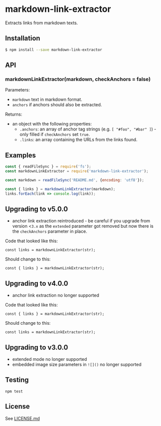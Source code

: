 # markdown-link-extractor

Extracts links from markdown texts.

## Installation
```bash
$ npm install --save markdown-link-extractor
```
## API

### markdownLinkExtractor(markdown, checkAnchors = false)

Parameters:

* `markdown` text in markdown format.
* `anchors` if anchors should also be extracted.

Returns:

* an object with the following properties:
  * `.anchors`: an array of anchor tag strings (e.g. `[ "#foo", "#bar" ]`) - only filled if `checkAnchors` set `true`.
  * `.links`: an array containing the URLs from the links found.

## Examples

```js
const { readFileSync } = require('fs');
const markdownLinkExtractor = require('markdown-link-extractor');

const markdown = readFileSync('README.md', {encoding: 'utf8'});

const { links } = markdownLinkExtractor(markdown);
links.forEach(link => console.log(link));
```

## Upgrading to v5.0.0

- anchor link extraction reintroduced - be careful if you upgrade from version <`3.x` as the `extended` parameter got removed but now there is the `checkAnchors` parameter in place.

Code that looked like this:

```
const links = markdownLinkExtractor(str);
```

Should change to this:

```
const { links } = markdownLinkExtractor(str);
```

## Upgrading to v4.0.0

- anchor link extraction no longer supported

Code that looked like this:

```
const { links } = markdownLinkExtractor(str);
```

Should change to this:

```
const links = markdownLinkExtractor(str);
```

## Upgrading to v3.0.0

- extended mode no longer supported
- embedded image size parameters in `![]()` no longer supported

## Testing

    npm test

## License

See [LICENSE.md](https://github.com/tcort/markdown-link-extractor/blob/master/LICENSE.md)
